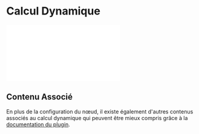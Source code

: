 # Calcul Dynamique

<embed src="../../workflow-dynamic-calculation/node.md#L3-L999"></embed>

## Contenu Associé

En plus de la configuration du nœud, il existe également d'autres contenus associés au calcul dynamique qui peuvent être mieux compris grâce à la [documentation du plugin](../../workflow-dynamic-calculation/index.md).

